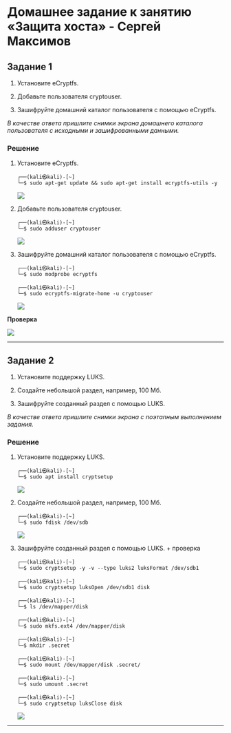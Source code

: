 # Домашнее задание к занятию «Защита хоста» - Сергей Максимов

## Задание 1

1. Установите eCryptfs.

2. Добавьте пользователя cryptouser.

3. Зашифруйте домашний каталог пользователя с помощью eCryptfs.

*В качестве ответа пришлите снимки экрана домашнего каталога пользователя с исходными и зашифрованными данными.*

### Решение

1. Установите eCryptfs.

    ```
    ┌──(kali㉿kali)-[~]
    └─$ sudo apt-get update && sudo apt-get install ecryptfs-utils -y
    ```

    ![](pic/1.png)

2. Добавьте пользователя cryptouser.

    ```
    ┌──(kali㉿kali)-[~]
    └─$ sudo adduser cryptouser
    ```

    ![](pic/2.png)

3. Зашифруйте домашний каталог пользователя с помощью eCryptfs.

    ```
    ┌──(kali㉿kali)-[~]
    └─$ sudo modprobe ecryptfs                  
                    
    ┌──(kali㉿kali)-[~]
    └─$ sudo ecryptfs-migrate-home -u cryptouser
    ```

    ![](pic/3.png)

**Проверка**

![](pic/4.png)

---

## Задание 2

1. Установите поддержку LUKS.

2. Создайте небольшой раздел, например, 100 Мб.

3. Зашифруйте созданный раздел с помощью LUKS.

*В качестве ответа пришлите снимки экрана с поэтапным выполнением задания.*

### Решение

1. Установите поддержку LUKS.

    ```
    ┌──(kali㉿kali)-[~]
    └─$ sudo apt install cryptsetup
    ```

    ![](pic/5.png)

2. Создайте небольшой раздел, например, 100 Мб.

    ```
    ┌──(kali㉿kali)-[~]
    └─$ sudo fdisk /dev/sdb
    ```

    ![](pic/6.png)

3. Зашифруйте созданный раздел с помощью LUKS. + проверка

    ```
    ┌──(kali㉿kali)-[~]
    └─$ sudo cryptsetup -y -v --type luks2 luksFormat /dev/sdb1

    ┌──(kali㉿kali)-[~]
    └─$ sudo cryptsetup luksOpen /dev/sdb1 disk

    ┌──(kali㉿kali)-[~]
    └─$ ls /dev/mapper/disk

    ┌──(kali㉿kali)-[~]
    └─$ sudo mkfs.ext4 /dev/mapper/disk

    ┌──(kali㉿kali)-[~]
    └─$ mkdir .secret

    ┌──(kali㉿kali)-[~]
    └─$ sudo mount /dev/mapper/disk .secret/

    ┌──(kali㉿kali)-[~]
    └─$ sudo umount .secret

    ┌──(kali㉿kali)-[~]
    └─$ sudo cryptsetup luksClose disk
    ```

    ![](pic/7.png)

---